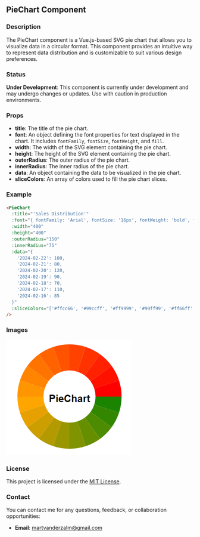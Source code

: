 ## PieChart Component

### Description
The PieChart component is a Vue.js-based SVG pie chart that allows you to visualize data in a circular format. This component provides an intuitive way to represent data distribution and is customizable to suit various design preferences.

### Status
**Under Development**: This component is currently under development and may undergo changes or updates. Use with caution in production environments.

### Props
- **title**: The title of the pie chart.
- **font**: An object defining the font properties for text displayed in the chart. It includes `fontFamily`, `fontSize`, `fontWeight`, and `fill`.
- **width**: The width of the SVG element containing the pie chart.
- **height**: The height of the SVG element containing the pie chart.
- **outerRadius**: The outer radius of the pie chart.
- **innerRadius**: The inner radius of the pie chart.
- **data**: An object containing the data to be visualized in the pie chart.
- **sliceColors**: An array of colors used to fill the pie chart slices.

### Example
```html
<PieChart
  :title="'Sales Distribution'"
  :font="{ fontFamily: 'Arial', fontSize: '16px', fontWeight: 'bold', fill: '#333' }"
  :width="400"
  :height="400"
  :outerRadius="150"
  :innerRadius="75"
  :data="{
    '2024-02-22': 100,
    '2024-02-21': 80,
    '2024-02-20': 120,
    '2024-02-19': 90,
    '2024-02-18': 70,
    '2024-02-17': 110,
    '2024-02-16': 85
  }"
  :sliceColors="['#ffcc66', '#99ccff', '#ff9999', '#99ff99', '#ff66ff', '#66cc99', '#ccccff']"
/>
```
### Images
![PieChart Image](PieChart.png)

### License
This project is licensed under the [MIT License](https://github.com/MartvdZalm/PieChart/blob/master/LICENSE).

### Contact
You can contact me for any questions, feedback, or collaboration opportunities:

- **Email**: [martvanderzalm@gmail.com](martvanderzalm@gmail.com)